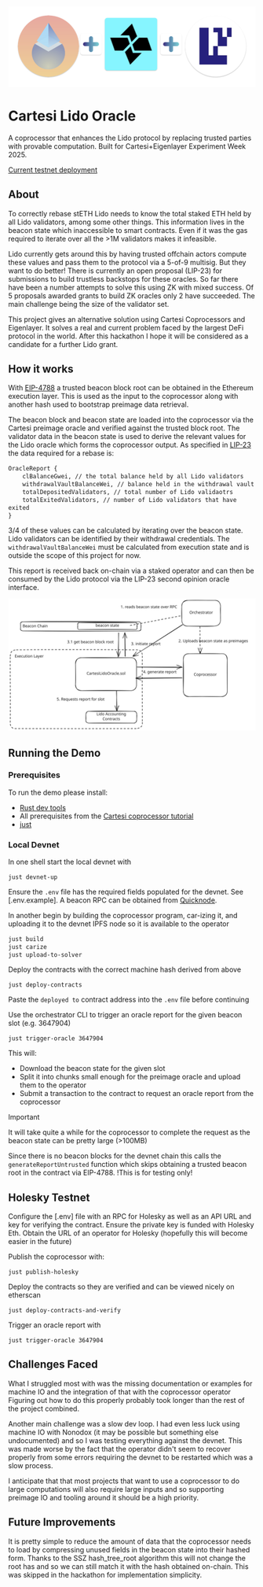 
![Cartesi Lido Oracle](./resources/banner.png)

# Cartesi Lido Oracle

A coprocessor that enhances the Lido protocol by replacing trusted parties with provable computation. Built for Cartesi+Eigenlayer Experiment Week 2025.

[Current testnet deployment](https://holesky.etherscan.io/address/0x02b6B745F2AB51614213BB27B3b415ed6368e101)

## About

To correctly rebase stETH Lido needs to know the total staked ETH held by all Lido validators, among some other things. This information lives in the beacon state which inaccessible to smart contracts. Even if it was the gas required to iterate over all the >1M validators makes it infeasible.

Lido currently gets around this by having trusted offchain actors compute these values and pass them to the protocol via a 5-of-9 multisig. But they want to do better! There is currently an open proposal (LIP-23) for submissions to build trustless backstops for these oracles. So far there have been a number attempts to solve this using ZK with mixed success. Of 5 proposals awarded grants to build ZK oracles only 2 have succeeded. The main challenge being the size of the validator set.

This project gives an alternative solution using Cartesi Coprocessors and Eigenlayer. It solves a real and current problem faced by the largest DeFi protocol in the world. After this hackathon I hope it will be considered as a candidate for a further Lido grant.

## How it works

With [EIP-4788](https://eips.ethereum.org/EIPS/eip-4788) a trusted beacon block root can be obtained in the Ethereum execution layer. This is used as the input to the coprocessor along with another hash used to bootstrap preimage data retrieval.

The beacon block and beacon state are loaded into the coprocessor via the Cartesi preimage oracle and verified against the trusted block root. The validator data in the beacon state is used to derive the relevant values for the Lido oracle which forms the coprocessor output. As specified in [LIP-23](https://github.com/lidofinance/lido-improvement-proposals/blob/develop/LIPS/lip-23.md) the data required for a rebase is:

```
OracleReport {
    clBalanceGwei, // the total balance held by all Lido validators
    withdrawalVaultBalanceWei, // balance held in the withdrawal vault
    totalDepositedValidators, // total number of Lido validaotrs
    totalExitedValidators, // number of Lido validators that have exited
}
```

3/4 of these values can be calculated by iterating over the beacon state. Lido validators can be identified by their withdrawal credentials. The `withdrawalVaultBalanceWei` must be calculated from execution state and is outside the scope of this project for now.

This report is received back on-chain via a staked operator and can then be consumed by the Lido protocol via the LIP-23 second opinion oracle interface.


![Architecture Diagram](./resources/arch.excalidraw.svg)

## Running the Demo

### Prerequisites

To run the demo please install:

- [Rust dev tools](https://www.rust-lang.org/tools/install)
- All prerequisites from the [Cartesi coprocessor tutorial](https://docs.mugen.builders/cartesi-co-processor-tutorial/installation)
- [just](https://github.com/casey/just)

### Local Devnet

In one shell start the local devnet with

```shell
just devnet-up
```

Ensure the `.env` file has the required fields populated for the devnet. See [.env.example]. A beacon RPC can be obtained from [Quicknode](https://www.quicknode.com/).

In another begin by building the coprocessor program, car-izing it, and uploading it to the devnet IPFS node so it is available to the operator

```shell
just build
just carize
just upload-to-solver
```

Deploy the contracts with the correct machine hash derived from above

```shell
just deploy-contracts
```

Paste the `deployed to` contract address into the `.env` file before continuing

Use the orchestrator CLI to trigger an oracle report for the given beacon slot (e.g. 3647904)

```shell
just trigger-oracle 3647904
```

This will:

- Download the beacon state for the given slot
- Split it into chunks small enough for the preimage oracle and upload them to the operator
- Submit a transaction to the contract to request an oracle report from the coprocessor

> [!IMPORTANT]  
> It will take quite a while for the coprocessor to complete the request as the beacon state can be pretty large (>100MB)

Since there is no beacon blocks for the devnet chain this calls the `generateReportUntrusted` function which skips obtaining a trusted beacon root in the contract via EIP-4788. !This is for testing only!

## Holesky Testnet

Configure the [.env] file with an RPC for Holesky as well as an API URL and key for verifying the contract. Ensure the private key is funded with Holesky Eth. Obtain the URL of an operator for Holesky (hopefully this will become easier in the future)

Publish the coprocessor with:

```shell
just publish-holesky
```

Deploy the contracts so they are verified and can be viewed nicely on etherscan

```shell
just deploy-contracts-and-verify
```

Trigger an oracle report with

```shell
just trigger-oracle 3647904
```

## Challenges Faced

What I struggled most with was the missing documentation or examples for machine IO and the integration of that with the coprocessor operator Figuring out how to do this properly probably took longer than the rest of the project combined.

Another main challenge was a slow dev loop. I had even less luck using machine IO with Nonodox (it may be possible but something else undocumented) and so I was testing everything against the devnet. This was made worse by the fact that the operator didn't seem to recover properly from some errors requiring the devnet to be restarted which was a slow process.

I anticipate that that most projects that want to use a coprocessor to do large computations will also require large inputs and so supporting preimage IO and tooling around it should be a high priority.

## Future Improvements

It is pretty simple to reduce the amount of data that the coprocessor needs to load by compressing unused fields in the beacon state into their hashed form. Thanks to the SSZ hash_tree_root algorithm this will not change the root has and so we can still match it with the hash obtained on-chain. This was skipped in the hackathon for implementation simplicity.
